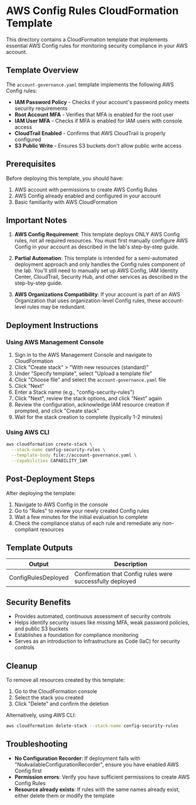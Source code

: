 # AWS Config Rules CloudFormation Template

This directory contains a CloudFormation template that implements essential AWS Config rules for monitoring security compliance in your AWS account.

## Template Overview

The `account-governance.yaml` template implements the following AWS Config rules:

- **IAM Password Policy** - Checks if your account's password policy meets security requirements
- **Root Account MFA** - Verifies that MFA is enabled for the root user 
- **IAM User MFA** - Checks if MFA is enabled for IAM users with console access
- **CloudTrail Enabled** - Confirms that AWS CloudTrail is properly configured
- **S3 Public Write** - Ensures S3 buckets don't allow public write access

## Prerequisites

Before deploying this template, you should have:

1. AWS account with permissions to create AWS Config Rules
2. AWS Config already enabled and configured in your account
3. Basic familiarity with AWS CloudFormation

## Important Notes 

1. **AWS Config Requirement**: This template deploys ONLY AWS Config rules, not all required resources. You must first manually configure AWS Config in your account as described in the lab's step-by-step guide.

2. **Partial Automation**: This template is intended for a semi-automated deployment approach and only handles the Config rules component of the lab. You'll still need to manually set up AWS Config, IAM Identity Center, CloudTrail, Security Hub, and other services as described in the step-by-step guide.

3. **AWS Organizations Compatibility**: If your account is part of an AWS Organization that uses organization-level Config rules, these account-level rules may be redundant.

## Deployment Instructions

### Using AWS Management Console

1. Sign in to the AWS Management Console and navigate to CloudFormation
2. Click "Create stack" > "With new resources (standard)"
3. Under "Specify template", select "Upload a template file"
4. Click "Choose file" and select the `account-governance.yaml` file
5. Click "Next"
6. Enter a Stack name (e.g., "config-security-rules")
7. Click "Next", review the stack options, and click "Next" again
8. Review the configuration, acknowledge IAM resource creation if prompted, and click "Create stack"
9. Wait for the stack creation to complete (typically 1-2 minutes)

### Using AWS CLI

```bash
aws cloudformation create-stack \
  --stack-name config-security-rules \
  --template-body file://account-governance.yaml \
  --capabilities CAPABILITY_IAM
```

## Post-Deployment Steps

After deploying the template:

1. Navigate to AWS Config in the console
2. Go to "Rules" to review your newly created Config rules
3. Wait a few minutes for the initial evaluation to complete
4. Check the compliance status of each rule and remediate any non-compliant resources

## Template Outputs

| Output | Description |
|--------|-------------|
| ConfigRulesDeployed | Confirmation that Config rules were successfully deployed |

## Security Benefits

- Provides automated, continuous assessment of security controls
- Helps identify security issues like missing MFA, weak password policies, and public S3 buckets
- Establishes a foundation for compliance monitoring
- Serves as an introduction to Infrastructure as Code (IaC) for security controls

## Cleanup

To remove all resources created by this template:

1. Go to the CloudFormation console
2. Select the stack you created
3. Click "Delete" and confirm the deletion

Alternatively, using AWS CLI:

```bash
aws cloudformation delete-stack --stack-name config-security-rules
```

## Troubleshooting

- **No Configuration Recorder**: If deployment fails with "NoAvailableConfigurationRecorder", ensure you have enabled AWS Config first
- **Permission errors**: Verify you have sufficient permissions to create AWS Config Rules 
- **Resource already exists**: If rules with the same names already exist, either delete them or modify the template